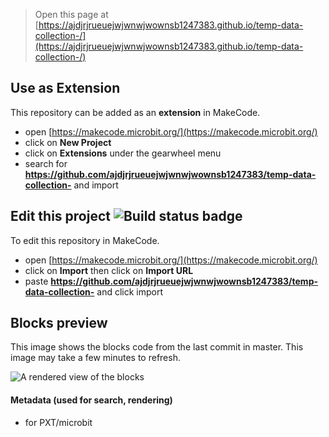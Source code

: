 

> Open this page at [https://ajdjrjrueuejwjwnwjwownsb1247383.github.io/temp-data-collection-/](https://ajdjrjrueuejwjwnwjwownsb1247383.github.io/temp-data-collection-/)

## Use as Extension

This repository can be added as an **extension** in MakeCode.

* open [https://makecode.microbit.org/](https://makecode.microbit.org/)
* click on **New Project**
* click on **Extensions** under the gearwheel menu
* search for **https://github.com/ajdjrjrueuejwjwnwjwownsb1247383/temp-data-collection-** and import

## Edit this project ![Build status badge](https://github.com/ajdjrjrueuejwjwnwjwownsb1247383/temp-data-collection-/workflows/MakeCode/badge.svg)

To edit this repository in MakeCode.

* open [https://makecode.microbit.org/](https://makecode.microbit.org/)
* click on **Import** then click on **Import URL**
* paste **https://github.com/ajdjrjrueuejwjwnwjwownsb1247383/temp-data-collection-** and click import

## Blocks preview

This image shows the blocks code from the last commit in master.
This image may take a few minutes to refresh.

![A rendered view of the blocks](https://github.com/ajdjrjrueuejwjwnwjwownsb1247383/temp-data-collection-/raw/master/.github/makecode/blocks.png)

#### Metadata (used for search, rendering)

* for PXT/microbit
<script src="https://makecode.com/gh-pages-embed.js"></script><script>makeCodeRender("{{ site.makecode.home_url }}", "{{ site.github.owner_name }}/{{ site.github.repository_name }}");</script>
